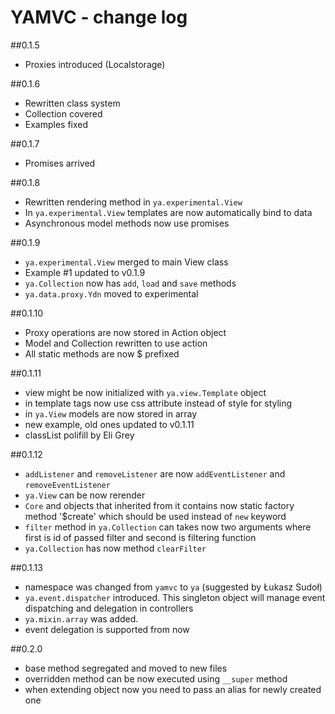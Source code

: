 YAMVC - change log
=============

##0.1.5
* Proxies introduced (Localstorage)

##0.1.6
* Rewritten class system
* Collection covered
* Examples fixed

##0.1.7
* Promises arrived

##0.1.8
* Rewritten rendering method in `ya.experimental.View`
* In `ya.experimental.View` templates are now automatically bind to data
* Asynchronous model methods now use promises

##0.1.9
* `ya.experimental.View` merged to main View class
* Example #1 updated to v0.1.9
* `ya.Collection` now has `add`, `load` and `save` methods
* `ya.data.proxy.Ydn` moved to experimental

##0.1.10
* Proxy operations are now stored in Action object
* Model and Collection rewritten to use action
* All static methods are now $ prefixed

##0.1.11
* view might be now initialized with `ya.view.Template` object
* in template tags now use css attribute instead of style for styling
* in `ya.View` models are now stored in array
* new example, old ones updated to v0.1.11
* classList polifill by Eli Grey

##0.1.12
* `addListener` and `removeListener` are now `addEventListener` and `removeEventListener`
* `ya.View` can be now rerender
* `Core` and objects that inherited from it contains now static factory method '$create' which should be used instead of
`new` keyword
* `filter` method in `ya.Collection` can takes now two arguments where first is id of passed filter and second is
filtering function
* `ya.Collection` has now method `clearFilter`

##0.1.13
* namespace was changed from `yamvc` to `ya` (suggested by Łukasz Sudoł)
* `ya.event.dispatcher` introduced. This singleton object will manage event dispatching and delegation in controllers
* `ya.mixin.array` was added.
* event delegation is supported from now

##0.2.0
* base method segregated and moved to new files
* overridden method can be now executed using `__super` method
* when extending object now you need to pass an alias for newly created one